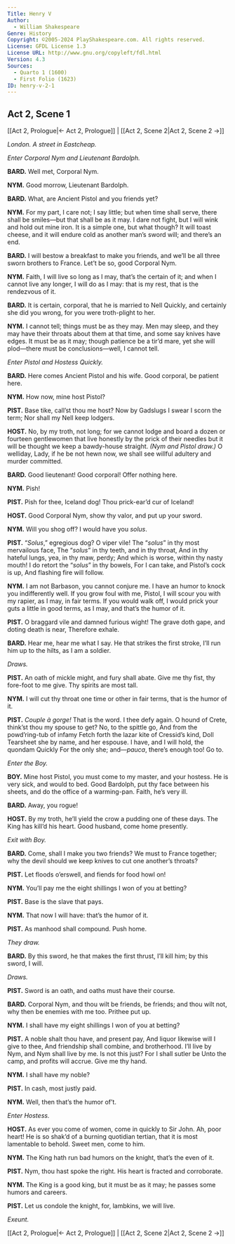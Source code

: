 ```yaml
---
Title: Henry V
Author: 
  - William Shakespeare
Genre: History
Copyright: ©2005-2024 PlayShakespeare.com. All rights reserved.
License: GFDL License 1.3
License URL: http://www.gnu.org/copyleft/fdl.html
Version: 4.3
Sources:
  - Quarto 1 (1600)
  - First Folio (1623)
ID: henry-v-2-1
---
```


## Act 2, Scene 1
[[Act 2, Prologue|← Act 2, Prologue]] | [[Act 2, Scene 2|Act 2, Scene 2 →]]

*London. A street in Eastcheap.*

*Enter Corporal Nym and Lieutenant Bardolph.*

**BARD.**
Well met, Corporal Nym.

**NYM.**
Good morrow, Lieutenant Bardolph.

**BARD.**
What, are Ancient Pistol and you friends yet?

**NYM.**
For my part, I care not; I say little; but when time shall serve, there shall be smiles—but that shall be as it may. I dare not fight, but I will wink and hold out mine iron. It is a simple one, but what though? It will toast cheese, and it will endure cold as another man’s sword will; and there’s an end.

**BARD.**
I will bestow a breakfast to make you friends, and we’ll be all three sworn brothers to France. Let’t be so, good Corporal Nym.

**NYM.**
Faith, I will live so long as I may, that’s the certain of it; and when I cannot live any longer, I will do as I may: that is my rest, that is the rendezvous of it.

**BARD.**
It is certain, corporal, that he is married to Nell Quickly, and certainly she did you wrong, for you were troth-plight to her.

**NYM.**
I cannot tell; things must be as they may. Men may sleep, and they may have their throats about them at that time, and some say knives have edges. It must be as it may; though patience be a tir’d mare, yet she will plod—there must be conclusions—well, I cannot tell.

*Enter Pistol and Hostess Quickly.*

**BARD.**
Here comes Ancient Pistol and his wife. Good corporal, be patient here.

**NYM.**
How now, mine host Pistol?

**PIST.**
Base tike, call’st thou me host?
Now by Gadslugs I swear I scorn the term;
Nor shall my Nell keep lodgers.

**HOST.**
No, by my troth, not long; for we cannot lodge and board a dozen or fourteen gentlewomen that live honestly by the prick of their needles but it will be thought we keep a bawdy-house straight.
*(Nym and Pistol draw.)*
O welliday, Lady, if he be not hewn now, we shall see willful adultery and murder committed.

**BARD.**
Good lieutenant! Good corporal! Offer nothing here.

**NYM.**
Pish!

**PIST.**
Pish for thee, Iceland dog! Thou prick-ear’d cur of Iceland!

**HOST.**
Good Corporal Nym, show thy valor, and put up your sword.

**NYM.**
Will you shog off? I would have you *solus*.

**PIST.**
“*Solus*,” egregious dog? O viper vile!
The “*solus*” in thy most mervailous face,
The “*solus*” in thy teeth, and in thy throat,
And in thy hateful lungs, yea, in thy maw, perdy;
And which is worse, within thy nasty mouth!
I do retort the “*solus*” in thy bowels,
For I can take, and Pistol’s cock is up,
And flashing fire will follow.

**NYM.**
I am not Barbason, you cannot conjure me. I have an humor to knock you indifferently well. If you grow foul with me, Pistol, I will scour you with my rapier, as I may, in fair terms. If you would walk off, I would prick your guts a little in good terms, as I may, and that’s the humor of it.

**PIST.**
O braggard vile and damned furious wight!
The grave doth gape, and doting death is near,
Therefore exhale.

**BARD.**
Hear me, hear me what I say. He that strikes the first stroke, I’ll run him up to the hilts, as I am a soldier.

*Draws.*

**PIST.**
An oath of mickle might, and fury shall abate.
Give me thy fist, thy fore-foot to me give.
Thy spirits are most tall.

**NYM.**
I will cut thy throat one time or other in fair terms, that is the humor of it.

**PIST.**
*Couple à gorge!*
That is the word. I thee defy again.
O hound of Crete, think’st thou my spouse to get?
No, to the spittle go,
And from the powd’ring-tub of infamy
Fetch forth the lazar kite of Cressid’s kind,
Doll Tearsheet she by name, and her espouse.
I have, and I will hold, the quondam Quickly
For the only she; and—*pauca*, there’s enough too!
Go to.

*Enter the Boy.*

**BOY.**
Mine host Pistol, you must come to my master, and your hostess. He is very sick, and would to bed. Good Bardolph, put thy face between his sheets, and do the office of a warming-pan. Faith, he’s very ill.

**BARD.**
Away, you rogue!

**HOST.**
By my troth, he’ll yield the crow a pudding one of these days. The King has kill’d his heart. Good husband, come home presently.

*Exit with Boy.*

**BARD.**
Come, shall I make you two friends? We must to France together; why the devil should we keep knives to cut one another’s throats?

**PIST.**
Let floods o’erswell, and fiends for food howl on!

**NYM.**
You’ll pay me the eight shillings I won of you at betting?

**PIST.**
Base is the slave that pays.

**NYM.**
That now I will have: that’s the humor of it.

**PIST.**
As manhood shall compound. Push home.

*They draw.*

**BARD.**
By this sword, he that makes the first thrust, I’ll kill him; by this sword, I will.

*Draws.*

**PIST.**
Sword is an oath, and oaths must have their course.

**BARD.**
Corporal Nym, and thou wilt be friends, be friends; and thou wilt not, why then be enemies with me too. Prithee put up.

**NYM.**
I shall have my eight shillings I won of you at betting?

**PIST.**
A noble shalt thou have, and present pay,
And liquor likewise will I give to thee,
And friendship shall combine, and brotherhood.
I’ll live by Nym, and Nym shall live by me.
Is not this just? For I shall sutler be
Unto the camp, and profits will accrue.
Give me thy hand.

**NYM.**
I shall have my noble?

**PIST.**
In cash, most justly paid.

**NYM.**
Well, then that’s the humor of’t.

*Enter Hostess.*

**HOST.**
As ever you come of women, come in quickly to Sir John. Ah, poor heart! He is so shak’d of a burning quotidian tertian, that it is most lamentable to behold. Sweet men, come to him.

**NYM.**
The King hath run bad humors on the knight, that’s the even of it.

**PIST.**
Nym, thou hast spoke the right.
His heart is fracted and corroborate.

**NYM.**
The King is a good king, but it must be as it may; he passes some humors and careers.

**PIST.**
Let us condole the knight, for, lambkins, we will live.

*Exeunt.*

[[Act 2, Prologue|← Act 2, Prologue]] | [[Act 2, Scene 2|Act 2, Scene 2 →]]